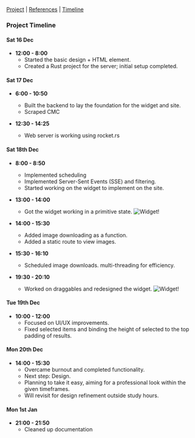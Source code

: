 [Project](#project) | [References](references.md) | [Timeline](updates.md)

### Project Timeline

#### Sat 16 Dec
- **12:00 - 8:00**
  - Started the basic design + HTML element.
  - Created a Rust project for the server; initial setup completed.

#### Sat 17 Dec
- **6:00 - 10:50**
  - Built the backend to lay the foundation for the widget and site.
  - Scraped CMC
    
- **12:30 - 14:25**
  - Web server is working using rocket.rs

#### Sat 18th Dec
- **8:00 - 8:50**
  - Implemented scheduling 
  - Implemented Server-Sent Events (SSE) and filtering.
  - Started working on the widget to implement on the site.

- **13:00 - 14:00**
  - Got the widget working in a primitive state.
  ![Widget!](https://i.imgur.com/7aAB4cK.png)

- **14:00 - 15:30**
  - Added image downloading as a function.
  - Added a static route to view images.

- **15:30 - 16:10**
  - Scheduled image downloads. multi-threading for efficiency.

- **19:30 - 20:10**
  - Worked on draggables and redesigned the widget.
  ![Widget!](https://i.imgur.com/elaMMIi.png)

#### Tue 19th Dec
- **10:00 - 12:00**
  - Focused on UI/UX improvements.
  - Fixed selected items and binding the height of selected to the top padding of results.

#### Mon 20th Dec
- **14:00 - 15:30**
  - Overcame burnout and completed functionality.
  - Next step: Design.
  - Planning to take it easy, aiming for a professional look within the given timeframes.
  - Will revisit for design refinement outside study hours.

#### Mon 1st Jan
- **21:00 - 21:50**
  - Cleaned up documentation

